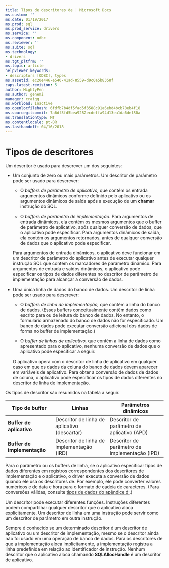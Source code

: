 ```yaml
---
title: Tipos de descritores de | Microsoft Docs
ms.custom: ''
ms.date: 01/19/2017
ms.prod: sql
ms.prod_service: drivers
ms.service: ''
ms.component: odbc
ms.reviewer: ''
ms.suite: sql
ms.technology:
- drivers
ms.tgt_pltfrm: ''
ms.topic: article
helpviewer_keywords:
- descriptors [ODBC], types
ms.assetid: ec20e446-e540-41ad-8559-d9c0a5b8358f
caps.latest.revision: 5
author: MightyPen
ms.author: genemi
manager: craigg
ms.workload: Inactive
ms.openlocfilehash: 6fdfb7b4df5fad5f3588c91a6ebd4bcb78eb4f18
ms.sourcegitcommit: 7a6df3fd5bea9282ecdeffa94d13ea1da6def80a
ms.translationtype: MT
ms.contentlocale: pt-BR
ms.lasthandoff: 04/16/2018
---
```

# <a name="types-of-descriptors"></a>Tipos de descritores
Um descritor é usado para descrever um dos seguintes:  
  
-   Um conjunto de zero ou mais parâmetros. Um descritor de parâmetro pode ser usado para descrever:  
  
    -   O *buffers de parâmetro de aplicativo,* que contém os entrada argumentos dinâmicos conforme definido pelo aplicativo ou os argumentos dinâmicos de saída após a execução de um **chamar** instrução do SQL.  
  
    -   O *buffers de parâmetro de implementação*. Para argumentos de entrada dinâmicos, ela contém os mesmos argumentos que o buffer de parâmetro de aplicativo, após qualquer conversão de dados, que o aplicativo pode especificar. Para argumentos dinâmicos de saída, ela contém os argumentos retornados, antes de qualquer conversão de dados que o aplicativo pode especificar.  
  
     Para argumentos de entrada dinâmicos, o aplicativo deve funcionar em um descritor de parâmetro do aplicativo antes de executar qualquer instrução SQL que contém os marcadores de parâmetro dinâmico. Para argumentos de entrada e saídos dinâmicos, o aplicativo pode especificar os tipos de dados diferentes no descritor de parâmetro de implementação para alcançar a conversão de dados.  
  
-   Uma única linha de dados do banco de dados. Um descritor de linha pode ser usado para descrever:  
  
    -   O *buffers de linha de implementação,* que contém a linha do banco de dados. (Esses buffers conceitualmente contêm dados como escrito para ou de leitura do banco de dados. No entanto, o formulário armazenado do banco de dados não for especificado. Um banco de dados pode executar conversão adicional dos dados de forma no buffer de implementação.)  
  
    -   O *buffer de linhas de aplicativo,* que contém a linha de dados como apresentado para o aplicativo, nenhuma conversão de dados que o aplicativo pode especificar a seguir.  
  
     O aplicativo opera com o descritor de linha de aplicativo em qualquer caso em que os dados da coluna do banco de dados devem aparecer em variáveis de aplicativo. Para obter a conversão de dados de dados de coluna, o aplicativo pode especificar os tipos de dados diferentes no descritor de linha de implementação.  
  
 Os tipos de descritor são resumidos na tabela a seguir.  
  
|Tipo de buffer|Linhas|Parâmetros dinâmicos|  
|-----------------|----------|------------------------|  
|**Buffer de aplicativo**|Descritor de linha de aplicativo (descartar)|Descritor de parâmetro de aplicativo (APD)|  
|**Buffer de implementação**|Descritor de linha de implementação (IRD)|Descritor de parâmetro de implementação (IPD)|  
  
 Para o parâmetro ou os buffers de linha, se o aplicativo especificar tipos de dados diferentes em registros correspondentes dos descritores de implementação e o aplicativo, o driver executa a conversão de dados quando ele usa os descritores de. Por exemplo, ele pode converter valores numéricos e de data e hora para o formato de cadeia de caracteres. (Para conversões válidas, consulte [tipos de dados do apêndice d:](../../../odbc/reference/appendixes/appendix-d-data-types.md).)  
  
 Um descritor pode executar diferentes funções. Instruções diferentes podem compartilhar qualquer descritor que o aplicativo aloca explicitamente. Um descritor de linha em uma instrução pode servir como um descritor de parâmetro em outra instrução.  
  
 Sempre é conhecido se um determinado descritor é um descritor de aplicativo ou um descritor de implementação, mesmo se o descritor ainda não foi usado em uma operação de banco de dados. Para os descritores de que a implementação aloca implicitamente, a implementação registra a linha predefinida em relação ao identificador de instrução. Nenhum descritor que o aplicativo aloca chamando **SQLAllocHandle** é um descritor de aplicativo.
